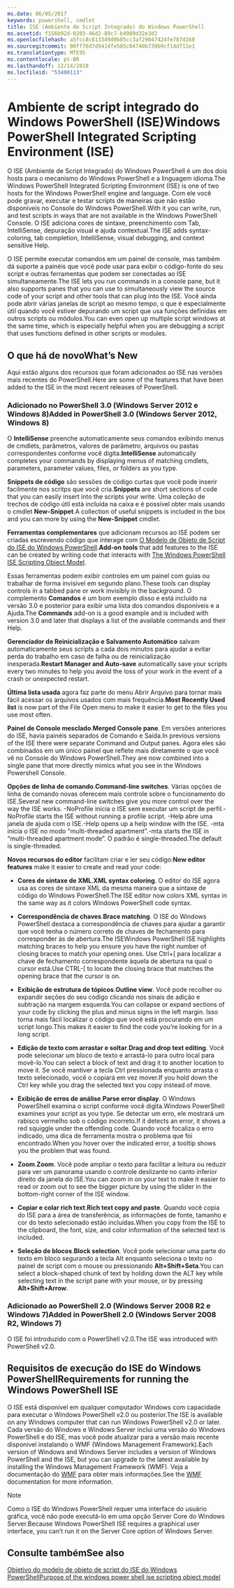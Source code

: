 ```yaml
---
ms.date: 06/05/2017
keywords: powershell, cmdlet
title: ISE (Ambiente de Script Integrado) do Windows PowerShell
ms.assetid: f156b92d-0203-46d2-89c7-b4989d32e3d2
ms.openlocfilehash: a5fcc8c813349d0b85cc3af29047424fe787d168
ms.sourcegitcommit: 00ff76d7d9414fe585c04740b739b9cf14d711e1
ms.translationtype: MTE95
ms.contentlocale: pt-BR
ms.lasthandoff: 12/14/2018
ms.locfileid: "53400113"
---
```

# <a name="windows-powershell-integrated-scripting-environment-ise"></a><span data-ttu-id="872e1-103">Ambiente de script integrado do Windows PowerShell (ISE)</span><span class="sxs-lookup"><span data-stu-id="872e1-103">Windows PowerShell Integrated Scripting Environment (ISE)</span></span>

<span data-ttu-id="872e1-104">O ISE (Ambiente de Script Integrado) do Windows PowerShell é um dos dois hosts para o mecanismo do Windows PowerShell e a linguagem idioma.</span><span class="sxs-lookup"><span data-stu-id="872e1-104">The Windows PowerShell Integrated Scripting Environment (ISE) is one of two hosts for the Windows PowerShell engine and language.</span></span> <span data-ttu-id="872e1-105">Com ele você pode gravar, executar e testar scripts de maneiras que não estão disponíveis no Console do Windows PowerShell.</span><span class="sxs-lookup"><span data-stu-id="872e1-105">With it you can write, run, and test scripts in ways that are not available in the Windows PowerShell Console.</span></span> <span data-ttu-id="872e1-106">O ISE adiciona cores de sintaxe, preenchimento com Tab, IntelliSense, depuração visual e ajuda contextual.</span><span class="sxs-lookup"><span data-stu-id="872e1-106">The ISE adds syntax-coloring, tab completion, IntelliSense, visual debugging, and context sensitive Help.</span></span>

<span data-ttu-id="872e1-107">O ISE permite executar comandos em um painel de console, mas também dá suporte a painéis que você pode usar para exibir o código-fonte do seu script e outras ferramentas que podem ser conectadas ao ISE simultaneamente.</span><span class="sxs-lookup"><span data-stu-id="872e1-107">The ISE lets you run commands in a console pane, but it also supports panes that you can use to simultaneously view the source code of your script and other tools that can plug into the ISE.</span></span> <span data-ttu-id="872e1-108">Você ainda pode abrir várias janelas de script ao mesmo tempo, o que é especialmente útil quando você estiver depurando um script que usa funções definidas em outros scripts ou módulos.</span><span class="sxs-lookup"><span data-stu-id="872e1-108">You can even open up multiple script windows at the same time, which is especially helpful when you are debugging a script that uses functions defined in other scripts or modules.</span></span>

## <a name="whats-new"></a><span data-ttu-id="872e1-109">O que há de novo</span><span class="sxs-lookup"><span data-stu-id="872e1-109">What’s New</span></span>

<span data-ttu-id="872e1-110">Aqui estão alguns dos recursos que foram adicionados ao ISE nas versões mais recentes do PowerShell.</span><span class="sxs-lookup"><span data-stu-id="872e1-110">Here are some of the features that have been added to the ISE in the most recent releases of PowerShell.</span></span>

### <a name="added-in-powershell-30-windows-server-2012-windows-8"></a><span data-ttu-id="872e1-111">Adicionado no PowerShell 3.0 (Windows Server 2012 e Windows 8)</span><span class="sxs-lookup"><span data-stu-id="872e1-111">Added in PowerShell 3.0 (Windows Server 2012, Windows 8)</span></span>

<span data-ttu-id="872e1-112">O **IntelliSense** preenche automaticamente seus comandos exibindo menus de cmdlets, parâmetros, valores de parâmetro, arquivos ou pastas correspondentes conforme você digita.</span><span class="sxs-lookup"><span data-stu-id="872e1-112">**IntelliSense** automatically completes your commands by displaying menus of matching cmdlets, parameters, parameter values, files, or folders as you type.</span></span>

<span data-ttu-id="872e1-113">**Snippets de código** são sessões de código curtas que você pode inserir facilmente nos scritps que você cria.</span><span class="sxs-lookup"><span data-stu-id="872e1-113">**Snippets** are short sections of code that you can easily insert into the scripts your write.</span></span> <span data-ttu-id="872e1-114">Uma coleção de trechos de código útil está incluída na caixa e é possível obter mais usando o cmdlet **New-Snippet**.</span><span class="sxs-lookup"><span data-stu-id="872e1-114">A collection of useful snippets is included in the box and you can more by using the **New-Snippet** cmdlet.</span></span>

<span data-ttu-id="872e1-115">**Ferramentas complementares** que adicionam recursos ao ISE podem ser criadas escrevendo código que interage com [O Modelo de Objeto de Script do ISE do Windows PowerShell](../../core-powershell/ise/The-ISE-Object-Model-Hierarchy.md).</span><span class="sxs-lookup"><span data-stu-id="872e1-115">**Add-on tools** that add features to the ISE can be created by writing code that interacts with [The Windows PowerShell ISE Scripting Object Model](../../core-powershell/ise/The-ISE-Object-Model-Hierarchy.md).</span></span>

<span data-ttu-id="872e1-116">Essas ferramentas podem exibir controles em um painel com guias ou trabalhar de forma invisível em segundo plano.</span><span class="sxs-lookup"><span data-stu-id="872e1-116">These tools can display controls in a tabbed pane or work invisibly in the background.</span></span> <span data-ttu-id="872e1-117">O complemento **Comandos** é um bom exemplo disso e está incluído na versão 3.0 e posterior para exibir uma lista dos comandos disponíveis e a Ajuda.</span><span class="sxs-lookup"><span data-stu-id="872e1-117">The **Commands** add-on is a good example and is included with version 3.0 and later that displays a list of the available commands and their Help.</span></span>

<span data-ttu-id="872e1-118">**Gerenciador de Reinicialização e Salvamento Automático** salvam automaticamente seus scripts a cada dois minutos para ajudar a evitar perda do trabalho em caso de falha ou de reinicialização inesperada.</span><span class="sxs-lookup"><span data-stu-id="872e1-118">**Restart Manager and Auto-save** automatically save your scripts every two minutes to help you avoid the loss of your work in the event of a crash or unexpected restart.</span></span>

<span data-ttu-id="872e1-119">**Última lista usada** agora faz parte do menu Abrir Arquivo para tornar mais fácil acessar os arquivos usados com mais frequência.</span><span class="sxs-lookup"><span data-stu-id="872e1-119">**Most Recently Used list** is now part of the File Open menu to make it easier to get to the files you use most often.</span></span>

<span data-ttu-id="872e1-120">**Painel de Console mesclado**.</span><span class="sxs-lookup"><span data-stu-id="872e1-120">**Merged Console pane**.</span></span> <span data-ttu-id="872e1-121">Em versões anteriores do ISE, havia painéis separados de Comando e Saída.</span><span class="sxs-lookup"><span data-stu-id="872e1-121">In previous versions of the ISE there were separate Command and Output panes.</span></span> <span data-ttu-id="872e1-122">Agora eles são combinados em um único painel que reflete mais diretamente o que você vê no Console do Windows PowerShell.</span><span class="sxs-lookup"><span data-stu-id="872e1-122">They are now combined into a single pane that more directly mimics what you see in the Windows Powershell Console.</span></span>

<span data-ttu-id="872e1-123">**Opções de linha de comando**.</span><span class="sxs-lookup"><span data-stu-id="872e1-123">**Command-line switches**.</span></span> <span data-ttu-id="872e1-124">Várias opções de linha de comando novas oferecem mais controle sobre o funcionamento do ISE.</span><span class="sxs-lookup"><span data-stu-id="872e1-124">Several new command-line switches give you more control over the way the ISE works.</span></span> <span data-ttu-id="872e1-125">-NoProfile inicia o ISE sem executar um script de perfil.</span><span class="sxs-lookup"><span data-stu-id="872e1-125">-NoProfile starts the ISE without running a profile script.</span></span> <span data-ttu-id="872e1-126">-Help abre uma janela de ajuda com o ISE.</span><span class="sxs-lookup"><span data-stu-id="872e1-126">-Help opens up a help window with the ISE.</span></span> <span data-ttu-id="872e1-127">-mta inicia o ISE no modo "multi-threaded apartment".</span><span class="sxs-lookup"><span data-stu-id="872e1-127">-mta starts the ISE in “multi-threaded apartment mode”.</span></span> <span data-ttu-id="872e1-128">O padrão é single-threaded.</span><span class="sxs-lookup"><span data-stu-id="872e1-128">The default is single-threaded.</span></span>

<span data-ttu-id="872e1-129">**Novos recursos do editor** facilitam criar e ler seu código:</span><span class="sxs-lookup"><span data-stu-id="872e1-129">**New editor features** make it easier to create and read your code:</span></span>

- <span data-ttu-id="872e1-130">**Cores de sintaxe de XML**.</span><span class="sxs-lookup"><span data-stu-id="872e1-130">**XML syntax coloring**.</span></span> <span data-ttu-id="872e1-131">O editor do ISE agora usa as cores de sintaxe XML da mesma maneira que a sintaxe de código do Windows PowerShell.</span><span class="sxs-lookup"><span data-stu-id="872e1-131">The ISE editor now colors XML syntax in the same way as it colors Windows PowerShell code syntax.</span></span>

- <span data-ttu-id="872e1-132">**Correspondência de chaves**.</span><span class="sxs-lookup"><span data-stu-id="872e1-132">**Brace matching**.</span></span> <span data-ttu-id="872e1-133">O ISE do Windows PowerShell destaca a correspondência de chaves para ajudar a garantir que você tenha o número correto de chaves de fechamento para corresponder às de abertura.</span><span class="sxs-lookup"><span data-stu-id="872e1-133">The ISEWindows PowerShell ISE highlights matching braces to help you ensure you have the right number of closing braces to match your opening ones.</span></span> <span data-ttu-id="872e1-134">Use Ctrl+\[ para localizar a chave de fechamento correspondente àquela de abertura na qual o cursor está.</span><span class="sxs-lookup"><span data-stu-id="872e1-134">Use CTRL-\[ to locate the closing brace that matches the opening brace that the cursor is on.</span></span>

- <span data-ttu-id="872e1-135">**Exibição de estrutura de tópicos**.</span><span class="sxs-lookup"><span data-stu-id="872e1-135">**Outline view**.</span></span> <span data-ttu-id="872e1-136">Você pode recolher ou expandir seções do seu código clicando nos sinais de adição e subtração na margem esquerda.</span><span class="sxs-lookup"><span data-stu-id="872e1-136">You can collapse or expand sections of your code by clicking the plus and minus signs in the left margin.</span></span> <span data-ttu-id="872e1-137">Isso torna mais fácil localizar o código que você está procurando em um script longo.</span><span class="sxs-lookup"><span data-stu-id="872e1-137">This makes it easier to find the code you’re looking for in a long script.</span></span>

- <span data-ttu-id="872e1-138">**Edição de texto com arrastar e soltar**.</span><span class="sxs-lookup"><span data-stu-id="872e1-138">**Drag and drop text editing**.</span></span> <span data-ttu-id="872e1-139">Você pode selecionar um bloco de texto e arrastá-lo para outro local para movê-lo.</span><span class="sxs-lookup"><span data-stu-id="872e1-139">You can select a block of text and drag it to another location to move it.</span></span> <span data-ttu-id="872e1-140">Se você mantiver a tecla Ctrl pressionada enquanto arrasta o texto selecionado, você o copiará em vez mover.</span><span class="sxs-lookup"><span data-stu-id="872e1-140">If you hold down the Ctrl key while you drag the selected text you copy instead of move.</span></span>

- <span data-ttu-id="872e1-141">**Exibição de erros de análise**.</span><span class="sxs-lookup"><span data-stu-id="872e1-141">**Parse error display**.</span></span> <span data-ttu-id="872e1-142">O Windows PowerShell examina o script conforme você digita.</span><span class="sxs-lookup"><span data-stu-id="872e1-142">Windows PowerShell examines your script as you type.</span></span> <span data-ttu-id="872e1-143">Se detectar um erro, ele mostrará um rabisco vermelho sob o código incorreto.</span><span class="sxs-lookup"><span data-stu-id="872e1-143">If it detects an error, it shows a red squiggle under the offending code.</span></span> <span data-ttu-id="872e1-144">Quando você focaliza o erro indicado, uma dica de ferramenta mostra o problema que foi encontrado.</span><span class="sxs-lookup"><span data-stu-id="872e1-144">When you hover over the indicated error, a tooltip shows you the problem that was found.</span></span>

- <span data-ttu-id="872e1-145">**Zoom**.</span><span class="sxs-lookup"><span data-stu-id="872e1-145">**Zoom**.</span></span> <span data-ttu-id="872e1-146">Você pode ampliar o texto para facilitar a leitura ou reduzir para ver um panorama usando o controle deslizante no canto inferior direito da janela do ISE.</span><span class="sxs-lookup"><span data-stu-id="872e1-146">You can zoom in on your text to make it easier to read or zoom out to see the bigger picture by using the slider in the bottom-right corner of the ISE window.</span></span>

- <span data-ttu-id="872e1-147">**Copiar e colar rich text**.</span><span class="sxs-lookup"><span data-stu-id="872e1-147">**Rich text copy and paste**.</span></span> <span data-ttu-id="872e1-148">Quando você copia do ISE para a área de transferência, as informações de fonte, tamanho e cor do texto selecionado estão incluídas.</span><span class="sxs-lookup"><span data-stu-id="872e1-148">When you copy from the ISE to the clipboard, the font, size, and color information of the selected text is included.</span></span>

- <span data-ttu-id="872e1-149">**Seleção de blocos**.</span><span class="sxs-lookup"><span data-stu-id="872e1-149">**Block selection**.</span></span> <span data-ttu-id="872e1-150">Você pode selecionar uma parte do texto em bloco segurando a tecla Alt enquanto seleciona o texto no painel de script com o mouse ou pressionando **Alt+Shift+Seta**.</span><span class="sxs-lookup"><span data-stu-id="872e1-150">You can select a block-shaped chunk of text by holding down the ALT key while selecting text in the script pane with your mouse, or by pressing **Alt+Shift+Arrow**.</span></span>

### <a name="added-in-powershell-20-windows-server-2008-r2-windows-7"></a><span data-ttu-id="872e1-151">Adicionado ao PowerShell 2.0 (Windows Server 2008 R2 e Windows 7)</span><span class="sxs-lookup"><span data-stu-id="872e1-151">Added in PowerShell 2.0 (Windows Server 2008 R2, Windows 7)</span></span>

<span data-ttu-id="872e1-152">O ISE foi introduzido com o PowerShell v2.0.</span><span class="sxs-lookup"><span data-stu-id="872e1-152">The ISE was introduced with PowerShell v2.0.</span></span>

## <a name="requirements-for-running-the-windows-powershell-ise"></a><span data-ttu-id="872e1-153">Requisitos de execução do ISE do Windows PowerShell</span><span class="sxs-lookup"><span data-stu-id="872e1-153">Requirements for running the Windows PowerShell ISE</span></span>

<span data-ttu-id="872e1-154">O ISE está disponível em qualquer computador Windows com capacidade para executar o Windows PowerShell v2.0 ou posterior.</span><span class="sxs-lookup"><span data-stu-id="872e1-154">The ISE is available on any Windows computer that can run Windows PowerShell v2.0 or later.</span></span> <span data-ttu-id="872e1-155">Cada versão do Windows e Windows Server inclui uma versão do Windows PowerShell e do ISE, mas você pode atualizar para a versão mais recente disponível instalando o WMF (Windows Management Framework).</span><span class="sxs-lookup"><span data-stu-id="872e1-155">Each version of Windows and Windows Server includes a version of Windows PowerShell and the ISE, but you can upgrade to the latest available by installing the Windows Management Framework (WMF).</span></span> <span data-ttu-id="872e1-156">Veja a documentação do [WMF](/powershell/wmf) para obter mais informações.</span><span class="sxs-lookup"><span data-stu-id="872e1-156">See the [WMF](/powershell/wmf) documentation for more information.</span></span>

> [!NOTE]
> <span data-ttu-id="872e1-157">Como o ISE do Windows PowerShell requer uma interface do usuário gráfica, você não pode executá-lo em uma opção Server Core do Windows Server.</span><span class="sxs-lookup"><span data-stu-id="872e1-157">Because Windows PowerShell ISE requires a graphical user interface, you can’t run it on the Server Core option of Windows Server.</span></span>

## <a name="see-also"></a><span data-ttu-id="872e1-158">Consulte também</span><span class="sxs-lookup"><span data-stu-id="872e1-158">See also</span></span>

[<span data-ttu-id="872e1-159">Objetivo do modelo de objeto de script do ISE do Windows PowerShell</span><span class="sxs-lookup"><span data-stu-id="872e1-159">Purpose of the windows power shell ise scripting object model</span></span>](../../core-powershell/ise/Purpose-of-the-Windows-PowerShell-ISE-Scripting-Object-Model.md)
